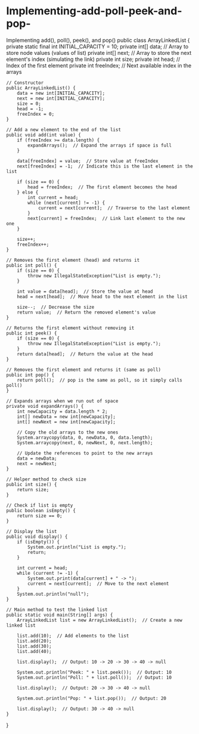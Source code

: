 # Implementing-add-poll-peek-and-pop-
Implementing add(), poll(), peek(), and pop()
public class ArrayLinkedList {
    private static final int INITIAL_CAPACITY = 10;
    private int[] data;  // Array to store node values (values of list)
    private int[] next;  // Array to store the next element's index (simulating the link)
    private int size;
    private int head;  // Index of the first element
    private int freeIndex;  // Next available index in the arrays
    
    // Constructor
    public ArrayLinkedList() {
        data = new int[INITIAL_CAPACITY];
        next = new int[INITIAL_CAPACITY];
        size = 0;
        head = -1;
        freeIndex = 0;
    }

    // Add a new element to the end of the list
    public void add(int value) {
        if (freeIndex >= data.length) {
            expandArrays();  // Expand the arrays if space is full
        }

        data[freeIndex] = value;  // Store value at freeIndex
        next[freeIndex] = -1;  // Indicate this is the last element in the list
        
        if (size == 0) {
            head = freeIndex;  // The first element becomes the head
        } else {
            int current = head;
            while (next[current] != -1) {
                current = next[current];  // Traverse to the last element
            }
            next[current] = freeIndex;  // Link last element to the new one
        }

        size++;
        freeIndex++;
    }

    // Removes the first element (head) and returns it
    public int poll() {
        if (size == 0) {
            throw new IllegalStateException("List is empty.");
        }

        int value = data[head];  // Store the value at head
        head = next[head];  // Move head to the next element in the list

        size--;  // Decrease the size
        return value;  // Return the removed element's value
    }

    // Returns the first element without removing it
    public int peek() {
        if (size == 0) {
            throw new IllegalStateException("List is empty.");
        }
        return data[head];  // Return the value at the head
    }

    // Removes the first element and returns it (same as poll)
    public int pop() {
        return poll();  // pop is the same as poll, so it simply calls poll()
    }

    // Expands arrays when we run out of space
    private void expandArrays() {
        int newCapacity = data.length * 2;
        int[] newData = new int[newCapacity];
        int[] newNext = new int[newCapacity];

        // Copy the old arrays to the new ones
        System.arraycopy(data, 0, newData, 0, data.length);
        System.arraycopy(next, 0, newNext, 0, next.length);

        // Update the references to point to the new arrays
        data = newData;
        next = newNext;
    }

    // Helper method to check size
    public int size() {
        return size;
    }

    // Check if list is empty
    public boolean isEmpty() {
        return size == 0;
    }

    // Display the list
    public void display() {
        if (isEmpty()) {
            System.out.println("List is empty.");
            return;
        }

        int current = head;
        while (current != -1) {
            System.out.print(data[current] + " -> ");
            current = next[current];  // Move to the next element
        }
        System.out.println("null");
    }

    // Main method to test the linked list
    public static void main(String[] args) {
        ArrayLinkedList list = new ArrayLinkedList();  // Create a new linked list

        list.add(10);  // Add elements to the list
        list.add(20);
        list.add(30);
        list.add(40);

        list.display();  // Output: 10 -> 20 -> 30 -> 40 -> null

        System.out.println("Peek: " + list.peek());  // Output: 10
        System.out.println("Poll: " + list.poll());  // Output: 10

        list.display();  // Output: 20 -> 30 -> 40 -> null

        System.out.println("Pop: " + list.pop());  // Output: 20

        list.display();  // Output: 30 -> 40 -> null
    }
}

